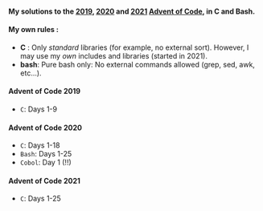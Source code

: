 #### My solutions to the [2019](https://adventofcode.com/2019), [2020](https://adventofcode.com/2020) and [2021](https://adventofcode.com/2021) [Advent of Code](https://adventofcode.com), in C and Bash.

#### My own rules :
 - **C** : Only *standard* libraries (for example, no external sort). However, I may use my *own* includes and libraries (started in 2021).
 - **bash**: Pure bash only: No external commands allowed (grep, sed, awk, etc...).

#### Advent of Code 2019
 - `C`: Days 1-9

#### Advent of Code 2020
 - `C`: Days 1-18
 - `Bash`: Days 1-25
 - `Cobol`: Day 1 (!!)

#### Advent of Code 2021
 - `C`: Days 1-25
